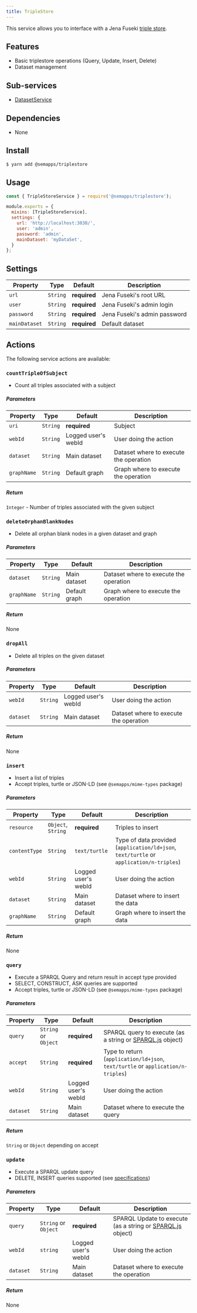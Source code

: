 ```yaml
---
title: TripleStore
---
```


This service allows you to interface with a Jena Fuseki [triple store](../../triplestore).

## Features

- Basic triplestore operations (Query, Update, Insert, Delete)
- Dataset management

## Sub-services

- [DatasetService](dataset.md)

## Dependencies

- None

## Install

```bash
$ yarn add @semapps/triplestore
```

## Usage

```js
const { TripleStoreService } = require('@semapps/triplestore');

module.exports = {
  mixins: [TripleStoreService],
  settings: {
    url: 'http://localhost:3030/',
    user: 'admin',
    password: 'admin',
    mainDataset: 'myDataSet',
  }
};
```

## Settings

| Property      | Type     | Default      | Description                  |
|---------------|----------|--------------|------------------------------|
| `url`         | `String` | **required** | Jena Fuseki's root URL       |
| `user`        | `String` | **required** | Jena Fuseki's admin login    |
| `password`    | `String` | **required** | Jena Fuseki's admin password |
| `mainDataset` | `String` | **required** | Default dataset              |

## Actions

The following service actions are available:


### `countTripleOfSubject`
- Count all triples associated with a subject

##### Parameters
| Property    | Type     | Default              | Description                            |
|-------------|----------|----------------------|----------------------------------------|
| `uri`       | `String` | **required**         | Subject                                |
| `webId`     | `String` | Logged user's webId  | User doing the action                  |
| `dataset`   | `String` | Main dataset         | Dataset where to execute the operation |
| `graphName` | `String` | Default graph        | Graph where to execute the operation   |

##### Return
`Integer` - Number of triples associated with the given subject


### `deleteOrphanBlankNodes`
- Delete all orphan blank nodes in a given dataset and graph

##### Parameters
| Property    | Type     | Default       | Description                            |
|-------------|----------|---------------|----------------------------------------|
| `dataset`   | `String` | Main dataset  | Dataset where to execute the operation |
| `graphName` | `String` | Default graph | Graph where to execute the operation   |

##### Return
None


### `dropAll`
- Delete all triples on the given dataset

##### Parameters
| Property  | Type     | Default              | Description                            |
|-----------|----------|----------------------|----------------------------------------|
| `webId`   | `String` | Logged user's webId  | User doing the action                  |
| `dataset` | `String` | Main dataset         | Dataset where to execute the operation |

##### Return
None


### `insert`
- Insert a list of triples
- Accept triples, turtle or JSON-LD (see `@semapps/mime-types` package)

##### Parameters
| Property      | Type               | Default             | Description                                                                             |
|---------------|--------------------|---------------------|-----------------------------------------------------------------------------------------|
| `resource`    | `Object`, `String` | **required**        | Triples to insert                                                                       |
| `contentType` | `String`           | `text/turtle`       | Type of data provided (`application/ld+json`, `text/turtle` or `application/n-triples`) |
| `webId`       | `String`           | Logged user's webId | User doing the action                                                                   |
| `dataset`     | `String`           | Main dataset        | Dataset where to insert the data                                                        |
| `graphName`   | `String`           | Default graph       | Graph where to insert the data                                                          |

##### Return
None


### `query`
- Execute a SPARQL Query and return result in accept type provided
- SELECT, CONSTRUCT, ASK queries are supported
- Accept triples, turtle or JSON-LD (see `@semapps/mime-types` package)

##### Parameters
| Property  | Type                 | Default             | Description                                                                                             |
|-----------|----------------------|---------------------|---------------------------------------------------------------------------------------------------------|
| `query`   | `String` or `Object` | **required**        | SPARQL query to execute (as a string or [SPARQL.js](https://github.com/RubenVerborgh/SPARQL.js) object) |
| `accept`  | `String`             | **required**        | Type to return (`application/ld+json`, `text/turtle` or `application/n-triples`)                        |
| `webId`   | `String`             | Logged user's webId | User doing the action                                                                                   |
| `dataset` | `String`             | Main dataset        | Dataset where to execute the query                                                                      |

##### Return
`String` or `Object` depending on accept


### `update`
- Execute a SPARQL update query
- DELETE, INSERT queries supported (see [specifications](https://www.w3.org/TR/sparql11-update/))

##### Parameters
| Property  | Type                 | Default             | Description                                                                                              |
|-----------|----------------------|---------------------|----------------------------------------------------------------------------------------------------------|
| `query`   | `String` or `Object` | **required**        | SPARQL Update to execute (as a string or [SPARQL.js](https://github.com/RubenVerborgh/SPARQL.js) object) |
| `webId`   | `string`             | Logged user's webId | User doing the action                                                                                    |
| `dataset` | `String`             | Main dataset        | Dataset where to execute the operation                                                                   |

##### Return
None

